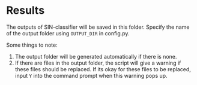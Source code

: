 # Results
The outputs of SIN-classifier will be saved in this folder. Specify the name of the output folder using `OUTPUT_DIR` in config.py. 

Some things to note: 
1) The output folder will be generated automatically if there is none. 
2) If there are files in the output folder, the script will give a warning if these files should be replaced. If its okay for these files to be replaced, input `Y` into the command prompt when this warning pops up. 
